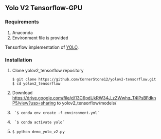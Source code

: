 ## Yolo V2 Tensorflow-GPU

### Requirements
1. Anaconda
2. Environment file is provided

Tensorflow implementation of [YOLO](https://pjreddie.com/darknet/yolo/).

### Installation

1. Clone yolov2_tensorflow repository
	```Shell
	$ git clone https://github.com/CornerStone12/yolov2-tensorflow.git
    $ cd yolov2_tensorflow
	```

2. Download https://drive.google.com/file/d/13C6pdUkRW34J_zZWwhq_T4IPsBFdknP5/view?usp=sharing
   to yolov2_tensorflow/models/


3.      `$ conda env create -f environment.yml`


4.      `$ conda activate yolo`


5.	`$ python demo_yolo_v2.py`

